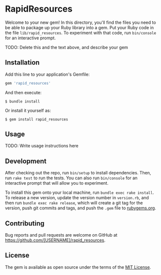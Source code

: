 # RapidResources

Welcome to your new gem! In this directory, you'll find the files you need to be able to package up your Ruby library into a gem. Put your Ruby code in the file `lib/rapid_resources`. To experiment with that code, run `bin/console` for an interactive prompt.

TODO: Delete this and the text above, and describe your gem

## Installation

Add this line to your application's Gemfile:

```ruby
gem 'rapid_resources'
```

And then execute:

    $ bundle install

Or install it yourself as:

    $ gem install rapid_resources

## Usage

TODO: Write usage instructions here

## Development

After checking out the repo, run `bin/setup` to install dependencies. Then, run `rake test` to run the tests. You can also run `bin/console` for an interactive prompt that will allow you to experiment.

To install this gem onto your local machine, run `bundle exec rake install`. To release a new version, update the version number in `version.rb`, and then run `bundle exec rake release`, which will create a git tag for the version, push git commits and tags, and push the `.gem` file to [rubygems.org](https://rubygems.org).

## Contributing

Bug reports and pull requests are welcome on GitHub at https://github.com/[USERNAME]/rapid_resources.


## License

The gem is available as open source under the terms of the [MIT License](https://opensource.org/licenses/MIT).
